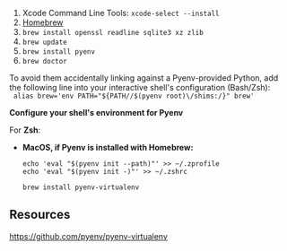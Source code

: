 1. Xcode Command Line Tools: `xcode-select --install`
2. [Homebrew](http://brew.sh/) 
3. `brew install openssl readline sqlite3 xz zlib`
4. `brew update`
5. `brew install pyenv`
6. `brew doctor`

To avoid them accidentally linking against a Pyenv-provided Python, add the following line into your interactive shell's configuration (Bash/Zsh):    
   ` alias brew='env PATH="${PATH//$(pyenv root)\/shims:/}" brew'`
   
   **Configure your shell's environment for Pyenv**
   
   For **Zsh**:

-   **MacOS, if Pyenv is installed with Homebrew:**
    
	```
	echo 'eval "$(pyenv init --path)"' >> ~/.zprofile
    echo 'eval "$(pyenv init -)"' >> ~/.zshrc
	```
	
	```
	brew install pyenv-virtualenv
	```


## Resources 
https://github.com/pyenv/pyenv-virtualenv